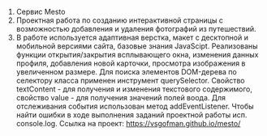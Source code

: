 1. Сервис Mesto
2. Проектная работа по созданию интерактивной страницы с возможностью добавления и удаления фотографий из путешествий.
3. В работе используется адаптивная верстка, макет с десктопной и мобильной версиями сайта, базовые знания JavaScipt. Реализованы функции открытия/закрытия всплывающего окна, изменения данных профиля, добавления новой карточки, просмотра изображения в увеличенном размере. Для поиска элементов DOM-дерева по селектору класса применен инструмент querySelector. Свойство textContent - для получения и изменения текстового содержимого, свойство value - для получения значений полей воода. Для отслеживания события использован метод addEventListener. Чтобы найти ошибки в ходе выполнения заданий проектной работы исп. console.log. Ссылка на проект: https://vsgofman.github.io/mesto/